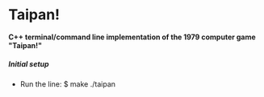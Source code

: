 # Taipan!
**C++ terminal/command line implementation of the 1979 computer game "Taipan!"**


##### Initial setup
- Run the line:
    $ make ./taipan
